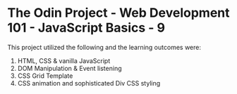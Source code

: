 # The Odin Project - Web Development 101 - JavaScript Basics - 9

This project utilized the following and the learning outcomes were:

1. HTML, CSS & vanilla JavaScript
2. DOM Manipulation & Event listening
3. CSS Grid Template
4. CSS animation and sophisticated Div CSS styling
